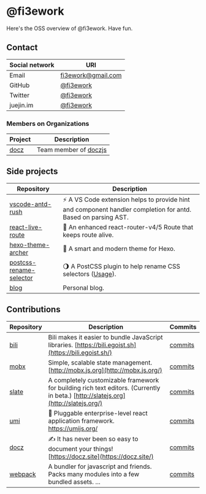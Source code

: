 # @fi3ework

Here's the OSS overview of @fi3ework. Have fun.

## Contact

| Social network | URI                                                          |
| -------------- | ------------------------------------------------------------ |
| Email          | [fi3ework@gmail.com](mailto://fi3ework@gmail.com)            |
| GitHub         | [@fi3ework](https://github.com/fi3ework)                     |
| Twitter        | [@fi3ework](https://twitter.com/fi3ework)                    |
| juejin.im      | [@fi3ework](https://juejin.im/user/56417d1e00b0bf378b7297ea) |

### Members on Organizations

| Project                                | Description                                        |
| -------------------------------------- | -------------------------------------------------- |
| [docz](https://github.com/doczjs/docz) | Team member of [doczjs](https://github.com/doczjs) |

## Side projects

| Repository                                                                     | Description                                                                                                    |
| ------------------------------------------------------------------------------ | -------------------------------------------------------------------------------------------------------------- |
| [vscode-antd-rush](https://github.com/fi3ework/vscode-antd-rush)               | ⚡️ A VS Code extension helps to provide hint and component handler completion for antd. Based on parsing AST. |
| [react-live-route](https://github.com/fi3ework/react-live-route)               | 📌 An enhanced react-router-v4/5 Route that keeps route alive.                                                 |
| [hexo-theme-archer](https://github.com/fi3ework/hexo-theme-archor)             | 🏹 A smart and modern theme for Hexo.                                                                          |
| [postcss-rename-selector](https://github.com/fi3ework/postcss-rename-selector) | 🌖 A PostCSS plugin to help rename CSS selectors ([Usage](https://juejin.im/post/5e8b17e2f265da47f406e11d)).   |
| [blog](https://github.com/fi3ework/blog)                                       | Personal blog.                                                                                                 |

## Contributions

| Repository                                       | Description                                                                                                                        | Commits                                                                                |
| ------------------------------------------------ | ---------------------------------------------------------------------------------------------------------------------------------- | -------------------------------------------------------------------------------------- |
| [bili](https://github.com/egoist/bili)           | Bili makes it easier to bundle JavaScript libraries. [https://bili.egoist.sh](https://bili.egoist.sh/)                             | [commits](https://github.com/egoist/bili/commits/master?author=fi3ework)               |
| [mobx](https://github.com/mobxjs/mobx)           | Simple, scalable state management. [http://mobx.js.org](http://mobx.js.org/)                                                       | [commits](https://github.com/mobxjs/mobx/commits/master?author=fi3ework)               |
| [slate](https://github.com/ianstormtaylor/slate) | A completely customizable framework for building rich text editors. (Currently in beta.) [http://slatejs.org](http://slatejs.org/) | [commits](https://github.com/ianstormtaylor/slate/commits/master?author=fi3ework)      |
| [umi](https://github.com/umijs/umi)              | 🌋 Pluggable enterprise-level react application framework. https://umijs.org/                                                      | [commits](https://github.com/umijs/umi/commits/master?author=fi3ework)                 |
| [docz](https://github.com/doczjs/docz)           | ✍ It has never been so easy to document your things! [https://docz.site](https://docz.site/)                                      | [commits](https://github.com/doczjs/docz/commits/master?author=fi3ework)               |
| [webpack](https://github.com/vuejs/vuex)         | A bundler for javascript and friends. Packs many modules into a few bundled assets. ...                                            | [commits](https://github.com/webpack/webpack/search?q=fi3ework&state=open&type=Issues) |
